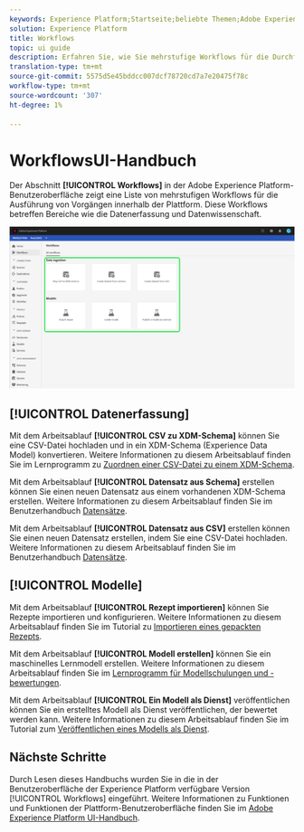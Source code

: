 ```yaml
---
keywords: Experience Platform;Startseite;beliebte Themen;Adobe Experience Platform;Benutzerhandbuch;Handbuch;Workflows Handbuch;Workflows;Workflows Benutzerhandbuch
solution: Experience Platform
title: Workflows
topic: ui guide
description: Erfahren Sie, wie Sie mehrstufige Workflows für die Durchführung gemeinsamer Vorgänge in der Adobe Experience Platform-Benutzeroberfläche ausführen.
translation-type: tm+mt
source-git-commit: 5575d5e45bddcc007dcf78720cd7a7e20475f78c
workflow-type: tm+mt
source-wordcount: '307'
ht-degree: 1%

---
```



#  WorkflowsUI-Handbuch

Der Abschnitt **[!UICONTROL Workflows]** in der Adobe Experience Platform-Benutzeroberfläche zeigt eine Liste von mehrstufigen Workflows für die Ausführung von Vorgängen innerhalb der Plattform. Diese Workflows betreffen Bereiche wie die Datenerfassung und Datenwissenschaft.

![Workflows](./images/workflows/workflows.png)

## [!UICONTROL Datenerfassung]

Mit dem Arbeitsablauf **[!UICONTROL CSV zu XDM-Schema]** können Sie eine CSV-Datei hochladen und in ein XDM-Schema (Experience Data Model) konvertieren. Weitere Informationen zu diesem Arbeitsablauf finden Sie im Lernprogramm zu [Zuordnen einer CSV-Datei zu einem XDM-Schema](../ingestion/tutorials/map-a-csv-file.md).

Mit dem Arbeitsablauf **[!UICONTROL Datensatz aus Schema]** erstellen können Sie einen neuen Datensatz aus einem vorhandenen XDM-Schema erstellen. Weitere Informationen zu diesem Arbeitsablauf finden Sie im Benutzerhandbuch [Datensätze](../catalog/datasets/user-guide.md#schema).

Mit dem Arbeitsablauf **[!UICONTROL Datensatz aus CSV]** erstellen können Sie einen neuen Datensatz erstellen, indem Sie eine CSV-Datei hochladen. Weitere Informationen zu diesem Arbeitsablauf finden Sie im Benutzerhandbuch [Datensätze](../catalog/datasets/user-guide.md#csv).

## [!UICONTROL Modelle]

Mit dem Arbeitsablauf **[!UICONTROL Rezept importieren]** können Sie Rezepte importieren und konfigurieren. Weitere Informationen zu diesem Arbeitsablauf finden Sie im Tutorial zu [Importieren eines gepackten Rezepts](../data-science-workspace/models-recipes/import-packaged-recipe-ui.md).

Mit dem Arbeitsablauf **[!UICONTROL Modell erstellen]** können Sie ein maschinelles Lernmodell erstellen. Weitere Informationen zu diesem Arbeitsablauf finden Sie im [Lernprogramm für Modellschulungen und -bewertungen](../data-science-workspace/models-recipes/train-evaluate-model-ui.md).

Mit dem Arbeitsablauf **[!UICONTROL Ein Modell als Dienst]** veröffentlichen können Sie ein erstelltes Modell als Dienst veröffentlichen, der bewertet werden kann. Weitere Informationen zu diesem Arbeitsablauf finden Sie im Tutorial zum [Veröffentlichen eines Modells als Dienst](../data-science-workspace/models-recipes/publish-model-service-ui.md).

## Nächste Schritte

Durch Lesen dieses Handbuchs wurden Sie in die in der Benutzeroberfläche der Experience Platform verfügbare Version [!UICONTROL Workflows] eingeführt. Weitere Informationen zu Funktionen und Funktionen der Plattform-Benutzeroberfläche finden Sie im [Adobe Experience Platform UI-Handbuch](ui-guide.md).